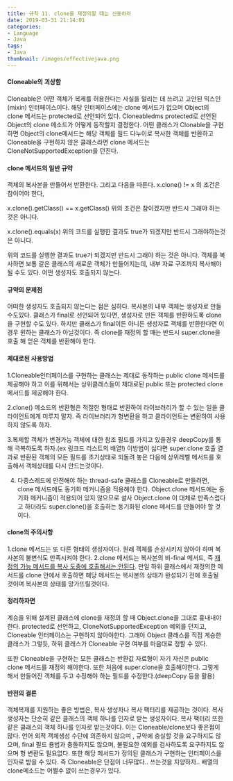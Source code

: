 ```yaml
---
title: 규칙 11. clone을 재정의할 떄는 신중하라
date: 2019-03-31 21:14:01
categories:
- Language
- Java
tags:
- Java
thumbnail: /images/effectivejava.png
---
```

#### Cloneable의 괴상함
Cloneable은 어떤 객체가 복제를 허용한다는 사실을 알리는 데 쓰려고 고안된 믹스인(mixin) 인터페이스이다. 해당 인터페이스에는 clone 메서드가 없으며 Object의 clone 메서드는 protected로 선언되어 있다.
Cloneabledms protected로 선언된 Object의 clone 메소드가 어떻게 동작할지 결정한다. 어떤 클래스가 Clonable을 구현하면 Object의 clone메서드는 해당 객체를 필드 다누이로 복사한 객체를 반환하고 Cloneable을 구현하지 않은 클래스라면 clone 메서드는 CloneNotSupportedException을 던진다.

#### clone 메서드의 일반 규약

객체의 복사본을 만들어서 반환한다. 그리고 다음을 따른다.
x.clone() != x 의 조건은 참이어야 한다,

x.clone().getClass() == x.getClass()
위의 조건은 참이겠지만 반드시 그래야 하는 것은 아니다.

x.clone().equals(x)
위의 코드를 실행한 결과도 true가 되겠지만 반드시 그래야하는것은 아니다.

위의 코드를 실행한 결과도 true가 되겠지만 반드시 그래야 하는 것은 아니다.
객체를 복사하면 보통 같은 클래스의 새로운 객체가 만들어지는데, 내부 자료 구조까지 복사해야 될 수도 있다. 어떤 생성자도 호출되지 않는다.

#### 규약의 문제점
어떠한 생성자도 호출되지 않는다는 점은 심하다. 복사본의 내부 객체는 생성자로 만들 수도있다. 클래스가 final로 선언되어 있다면, 생성자로 만든 객체를 반환하도록 clone을 구현할 수도 있다. 하지만 클래스가 final이든 아니든 생성자로 객체를 반환한다면 이 경우 원하는 클래스가 아닐것이다. 즉 clone를 재정의 할 때는 반드시 super.clone을 호출 해 얻은 객체를 반환해야 한다.

#### 제대로된 사용방법
1.Cloneable인터페이스를 구현하는 클래스는 제대로 동작하는 public clone 메서드를 제공해야 하고 이를 위해서는 상위클래스들이 제대로된 public 또는 protected clone 메서드를 제공해야 한다.

2.clone() 메소드의 반환형은 적절한 형태로 반환하여 라이브러리가 할 수 있는 일을 클라이언트에게 미루지 말자. 즉 라이브러리가 형변환을 하고 클라이언트는 변환하여 사용하지 않도록 하자.

3.복제할 객체가 변경가능 객체에 대한 참조 필드를 가지고 있을경우 deepCopy를 통해 극복하도록 하자.(ex 링크드 리스트의 배열!) 이방법이 싫다면 super.clone 호출 결과로 반환된 객체의 모든 필드를 초기상태로 되돌려 놓은 다음에 상위레벨 메서드를 호출해서 객체상태를 다시 만드는것이다.

4. 다중스레드에 안전해야 하는 thread-safe 클래스를 Cloneable로 만들려면, clone 메서드에도 동기화 메커니즘을 적용해야 한다. Object.clone 메서드에는 동기화 메커니즘이 적용되어 있지 않으므로 설사 Object.clone 이 대체로 만족스럽다고 하더라도 super.clone()을 호출하는 동기화된 clone 메서드를 만들어야 할 것이다.

#### clone의 주의사항
1.clone 메서드는 또 다른 형태의 생성자이다. 원래 객체를 손상시키지 않아야 하며 복사본의 불변식도 만족시켜야 한다.
2.clone 메서드는 복사본의 비-final 메서드, 즉 <u>재정의 가능 메서드를 복사 도중에 호출해서는 안된다</u>. 만일 하위 클래스에서 재정의한 메서드를 clone 안에서 호출하면 해당 메서드는 복사본의 상태가 완성되기 전에 호출될 것이며 복사본의 상태를 망가뜨릴것이다.


#### 정리하자면
계승을 위해 설계된 클래스에 clone을 재정의 할 때 Object.clone을 그대로 흉내내야 한다. protected로 선언하고, CloneNotSupportedException 예외를 던지고, Cloneable 인터페이스는 구현하지 않아야한다. 그래야 Object 클래스를 직접 계승한 클래스가 그렇듯, 하위 클래스가 Cloneable 구현 여부를 마음대로 정할 수 있다.

또한 Cloneable을 구현하는 모든 클래스는 반환값 자료형이 자기 자신은 public clone 메서드를 재정의 해야한다. 또한 처음에 super.clone을 호출해야한다. 그렇게 해서 만들어진 객체를 두고 수정해야 하는 필드를 수정한다.(deepCopy 등을 활용)


#### 반전의 결론
객체복제를 지원하는 좋은 방법은, 복사 생성자나 복사 팩터리를 제공하는 것이다. 복사 생성자는 단순히 같은 클래스의 객체 하나를 인자로 받는 생성자이다. 복사 팩터리 또한 같은 클래스의 객체 하나를 인자로 받는것이다.
이는 Cloneable/clone보다 좋은점이 많다. 언어 외적 객체생성 수단에 의존하지 않으며 , 규약에 충실할 것을 요구하지도 않으며, final 필드 용법과 충돌하지도 않으며, 불필요한 예외를 검사하도록 요구하지도 않으며 형 변환도 필요없다.
또한 해당 메서드가 정의된 클래스가 구현하는 인터페이스를 인자로 받을 수 있다.
즉 Cloneable은 단점이 너무많다.. 쓰는것을 지양하자.. 배열의 clone메소드는 어쩔수 없이 쓰는경우가 있다.
